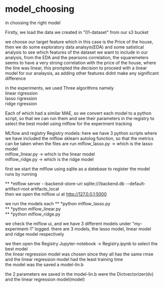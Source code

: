 # model_choosing
in choosing the right model

Firstly, we load the data we created in "01-dataset" from our s3 bucket

we choose our target feature which in this case is the Price of the house, 
then we do some exploratory data analsyis(EDA) and  some satistical analysis to see which features of the dataset we want to include in our analysis,  from the EDA and the pearsons correlation, the squaremeters seems to have a very strong correlation with the price of the house, where the line was linear, this prompted the decision to proceed with a linear model for our analaysis, as adding other features didnt make any significant difference

in the experiments, we used Three algorithms namely\
linear rigression\
lasso rigression\
ridge rigression

Each of  which had a similar MAE,  so we convert each model to a python script, so that we can run them and see their parameters in the registry to select the best model using mlflow for the experiment tracking 


MLflow and registry Registry models:
here we have 3 python scripts where we have included the mlflow sklearn autolog function, so that the metrics can be taken when the files are run 
mlflow_lasso.py -> which is the lasso model\
mlflow_linear.py -> which is the linear model\
mlflow_ridge.py -> which is the ridge model

first we start the mlflow using sqlite as a datebase to register the model runs 
by running

** *mlflow server --backend-store-uri sqlite:///backend.db --default-artifact-root artifacts_local\
then we open the mlflow ui at http://127.0.0.1:5000

we run the models each
** *python mlflow_lasso.py\
** *python mlflow_linear.py\
** *python mlflow_ridge.py

we check the mlflow ui, and we have 3 different models under "my-experiment-1" logged.  there are 3 models, the lasso model, linear model and ridge model respectively 

we then open the Registry Jupyter-notebook -> Registry.ipynb to select the best model\
the linear regression model was chosen since they all has the same rmse and the linear regression model had the least training time\
the model was the saved a model-lin.b

the 2 parameters we saved in the model-lin.b were the Dictvectorizer(dv) and the linear regression model(model)

